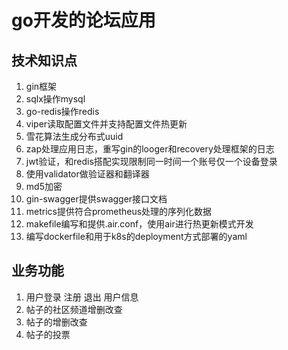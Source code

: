 # go开发的论坛应用
## 技术知识点

1. gin框架
2. sqlx操作mysql
3. go-redis操作redis
4. viper读取配置文件并支持配置文件热更新
5. 雪花算法生成分布式uuid
6. zap处理应用日志，重写gin的looger和recovery处理框架的日志
7. jwt验证，和redis搭配实现限制同一时间一个账号仅一个设备登录
8. 使用validator做验证器和翻译器
9. md5加密
10. gin-swagger提供swagger接口文档
11. metrics提供符合prometheus处理的序列化数据
12. makefile编写和提供.air.conf，使用air进行热更新模式开发
13. 编写dockerfile和用于k8s的deployment方式部署的yaml

## 业务功能

1. 用户登录 注册 退出 用户信息
2. 帖子的社区频道增删改查
3. 帖子的增删改查
4. 帖子的投票


